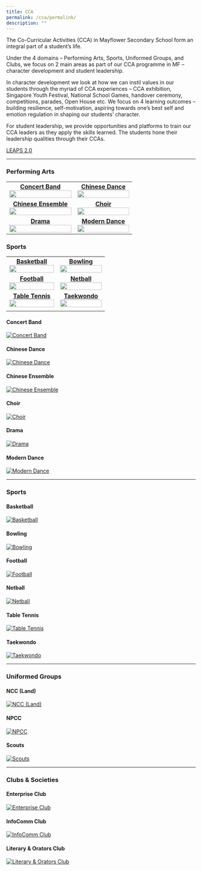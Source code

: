 ```yaml
---
title: CCA
permalink: /cca/permalink/
description: ""
---
```

The Co-Curricular Activities (CCA) in Mayflower Secondary School form an integral part of a student’s life.

Under the 4 domains – Performing Arts, Sports, Uniformed Groups, and Clubs, we focus on 2 main areas as part of our CCA programme in MF – character development and student leadership.

In character development we look at how we can instil values in our students through the myriad of CCA experiences – CCA exhibition, Singapore Youth Festival, National School Games, handover ceremony, competitions, parades, Open House etc. We focus on 4 learning outcomes – building resilience, self-motivation, aspiring towards one’s best self and emotion regulation in shaping our students’ character.

For student leadership, we provide opportunities and platforms to train our CCA leaders as they apply the skills learned. The students hone their leadership qualities through their CCAs.

[LEAPS 2.0](/files/LEAPS%202-0.pdf)

-----------------


### Performing Arts

|  |  |
| :---: | :---: |
| [**Concert Band**<img src="/images/CCA%20thumbnails/thumbnail_band.jpg" style="width:100%;">](/cca/Performing-Arts/concert-band/permalink/) | [**Chinese Dance**<img src="/images/CCA%20thumbnails/thumbnail_ChineseDance.jpg" style="width:100%;">](/cca/Performing-Arts/chinese-dance/permalink/) |
| [**Chinese Ensemble**<img src="/images/CCA%20thumbnails/thumbnail_ChineseOrchestra2018.jpg" style="width:100%;">](/cca/Performing-Arts/chinese-ensemble/permalink/) | [**Choir**<img src="/images/CCA%20thumbnails/thumbnail_choir_2019-syf.jpg" style="width:100%;">](/cca/Performing-Arts/choir/permalink/) |
| [**Drama**<img src="/images/CCA%20thumbnails/thumbnail_drama.jpg" style="width:100%;">](/cca/Performing-Arts/drama/permalink/) | [**Modern Dance**<img src="/images/CCA%20thumbnails/thumbnail_moderndance.jpg" style="width:100%;">](/cca/Performing-Arts/modern-dance/permalink/) |


### Sports

|  |  |
| :---: | :---: |
| [**Basketball**<img src="/images/CCA%20thumbnails/thumbnail_basketball3.jpg" style="width:100%;">](/cca/Sports/basketball/permalink/) | [**Bowling**<img src="/images/CCA%20thumbnails/thumbnail_bowling.jpg" style="width:100%;">](/cca/Sports/bowling/permalink/) |
| [**Football**<img src="/images/CCA%20thumbnails/thumbnail_football.jpg" style="width:100%;">](/cca/Sports/football/permalink/) | [**Netball**<img src="/images/CCA%20thumbnails/thumbnail_netball.jpg" style="width:100%;">](/cca/Sports/netball/permalink/) |
| [**Table Tennis**<img src="/images/CCA%20thumbnails/thumbnail_tabletennis.jpg" style="width:100%;">](/cca/Sports/table-tennis/permalink/) | [**Taekwondo**<img src="/images/CCA%20thumbnails/thumbnail_taekwondo.jpg" style="width:100%;">](/cca/Sports/netball/permalink/) |
|  |  |


#### Concert Band
[![Concert Band](/images/CCA%20thumbnails/thumbnail_band.jpg)](/cca/Performing-Arts/concert-band/permalink/)

#### Chinese Dance
[![Chinese Dance](/images/CCA%20thumbnails/thumbnail_ChineseDance.jpg)](/cca/Performing-Arts/chinese-dance/permalink/)

#### Chinese Ensemble
[![Chinese Ensemble](/images/CCA%20thumbnails/thumbnail_ChineseOrchestra2018.jpg)](/cca/Performing-Arts/chinese-ensemble/permalink/)

#### Choir
[![Choir](/images/CCA%20thumbnails/thumbnail_choir_2019-syf.jpg)](/cca/Performing-Arts/choir/permalink/)

#### Drama
[![Drama](/images/CCA%20thumbnails/thumbnail_drama.jpg)](/cca/Performing-Arts/drama/permalink/)

#### Modern Dance
[![Modern Dance](/images/CCA%20thumbnails/thumbnail_moderndance.jpg)](/cca/Performing-Arts/modern-dance/permalink/)

_________
### Sports

#### Basketball
[![Basketball](/images/CCA%20thumbnails/thumbnail_basketball.jpg)](/cca/Sports/basketball/permalink/)

#### Bowling
[![Bowling](/images/CCA%20thumbnails/thumbnail_bowling.jpg)](/cca/Sports/bowling/permalink/)

#### Football
[![Football](/images/CCA%20thumbnails/thumbnail_football.jpg)](/cca/Sports/football/permalink/)

#### Netball
[![Netball](/images/CCA%20thumbnails/thumbnail_netball.jpg)](/cca/Sports/netball/permalink/)

#### Table Tennis
[![Table Tennis](/images/CCA%20thumbnails/thumbnail_tabletennis.jpg)](/cca/Sports/table-tennis/permalink/)

#### Taekwondo
[![Taekwondo](/images/CCA%20thumbnails/thumbnail_taekwondo.jpg)](/cca/Sports/taekwondo/permalink/)

_________
### Uniformed Groups

#### NCC (Land)
[![NCC (Land)](/images/CCA%20thumbnails/thumbnail_ncc.jpg)](/cca/Uniformed-Groups/ncc-land/permalink/)

#### NPCC
[![NPCC](/images/CCA%20thumbnails/thumbnail_npcc.jpg)](/cca/Uniformed-Groups/npcc/permalink/)

#### Scouts
[![Scouts](/images/CCA%20thumbnails/thumbnail_scouts.jpg)](/cca/Uniformed-Groups/scouts/permalink/)

------

### Clubs & Societies 
#### Enterprise Club
[![Enterprise Club](/images/CCA%20thumbnails/thumbnail_enterprise.jpg)](/cca/Clubs/enterprise-club/permalink/)

#### InfoComm Club
[![InfoComm Club](/images/CCA%20thumbnails/thumbnail_info_comm.jpg)](/cca/Clubs/infocomm-club/permalink/)

#### Literary & Orators  Club
[![Literary & Orators Club](/images/CCA%20thumbnails/thumbnail_lno.jpg)](/cca/Clubs/literary-and-orators-club/permalink/)